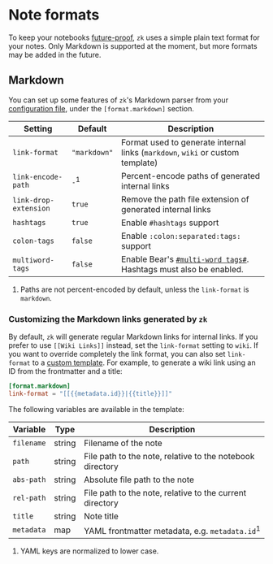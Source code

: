 # Note formats

To keep your notebooks [future-proof](../tips/future-proof.md), `zk` uses a simple plain
text format for your notes. Only Markdown is supported at the moment, but more
formats may be added in the future.

## Markdown

You can set up some features of `zk`'s Markdown parser from your
[configuration file](../config/config.md), under the `[format.markdown]` section.

| Setting               | Default         | Description                                                                    |
| --------------------- | --------------- | ------------------------------------------------------------------------------ |
| `link-format`         | `"markdown"`    | Format used to generate internal links (`markdown`, `wiki` or custom template) |
| `link-encode-path`    | `-`<sup>1</sup> | Percent-encode paths of generated internal links                               |
| `link-drop-extension` | `true`          | Remove the path file extension of generated internal links                     |
| `hashtags `           | `true`          | Enable `#hashtags` support                                                     |
| `colon-tags`          | `false`         | Enable `:colon:separated:tags:` support                                        |
| `multiword-tags`      | `false`         | Enable Bear's [`#multi-word tags#`][1]. Hashtags must also be enabled.         |

1. Paths are not percent-encoded by default, unless the `link-format` is
   `markdown`.

[1]: https://blog.bear.app/2017/11/bear-tips-how-to-create-multi-word-tags/

### Customizing the Markdown links generated by `zk`

By default, `zk` will generate regular Markdown links for internal links. If you
prefer to use `[[Wiki Links]]` instead, set the `link-format` setting to `wiki`.
If you want to override completely the link format, you can also set
`link-format` to a [custom template](template.md). For example, to generate a
wiki link using an ID from the frontmatter and a title:

```toml
[format.markdown]
link-format = "[[{{metadata.id}}|{{title}}]]"
```

The following variables are available in the template:

| Variable   | Type   | Description                                               |
| ---------- | ------ | --------------------------------------------------------- |
| `filename` | string | Filename of the note                                      |
| `path`     | string | File path to the note, relative to the notebook directory |
| `abs-path` | string | Absolute file path to the note                            |
| `rel-path` | string | File path to the note, relative to the current directory  |
| `title`    | string | Note title                                                |
| `metadata` | map    | YAML frontmatter metadata, e.g. `metadata.id`<sup>1</sup> |

1. YAML keys are normalized to lower case.
